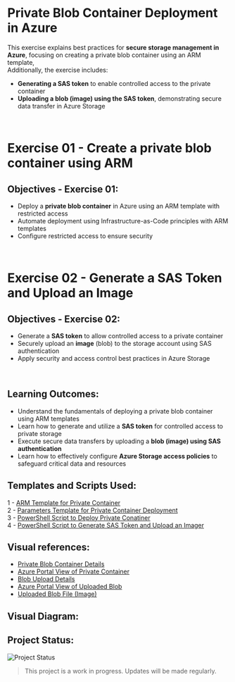 # Private Blob Container Deployment in Azure  

This exercise explains best practices for **secure storage management in Azure**, focusing on creating a private blob container using an ARM template,         
Additionally, the exercise includes:  

- **Generating a SAS token** to enable controlled access to the private container
- **Uploading a blob (image) using the SAS token**, demonstrating secure data transfer in Azure Storage                                           

<br>

# Exercise 01 - Create a private blob container using ARM

## Objectives - Exercise 01:

- Deploy a **private blob container** in Azure using an ARM template with restricted access   
- Automate deployment using Infrastructure-as-Code principles with ARM templates  
- Configure restricted access to ensure security

<br>

# Exercise 02 - Generate a SAS Token and Upload an Image 

## Objectives - Exercise 02:

- Generate a **SAS token** to allow controlled access to a private container  
- Securely upload an **image** (blob) to the storage account using SAS authentication    
- Apply security and access control best practices in Azure Storage   

<br>

## Learning Outcomes:

- Understand the fundamentals of deploying a private blob container using ARM templates          
- Learn how to generate and utilize a **SAS token** for controlled access to private storage    
- Execute secure data transfers by uploading a **blob (image) using SAS authentication**     
- Learn how to effectively configure **Azure Storage access policies** to safeguard critical data and resources  


## Templates and Scripts Used:

1 - [ARM Template for Private Container](./04-storage-container-template.json)                                
2 - [Parameters Template for Private Container Deployment](./05-storage-container-parameters.json)                
3 - [PowerShell Script to Deploy Private Conatiner](./06-deploy-storage-container.ps1)                            
4 - [PowerShell Script to Generate SAS Token and Upload an Imager](./07-sas_token_upload_blob.ps1)                      


## Visual references:

- [Private Blob Container Details](./container-views/01-private-container-details.png)
- [Azure Portal View of Private Container](./container-views/02-container-portal-view.png)
- [Blob Upload Details](./container-views/03-blob-upload-details.png)
- [Azure Portal View of Uploaded Blob](./container-views/04-uploaded-blob-portal-view.png)
- [Uploaded Blob File (Image)](./container-views/image01.png)


## Visual Diagram:



## Project Status:

![Project Status](https://img.shields.io/badge/status-in%20progress-yellow)

> This project is a work in progress. Updates will be made regularly.
